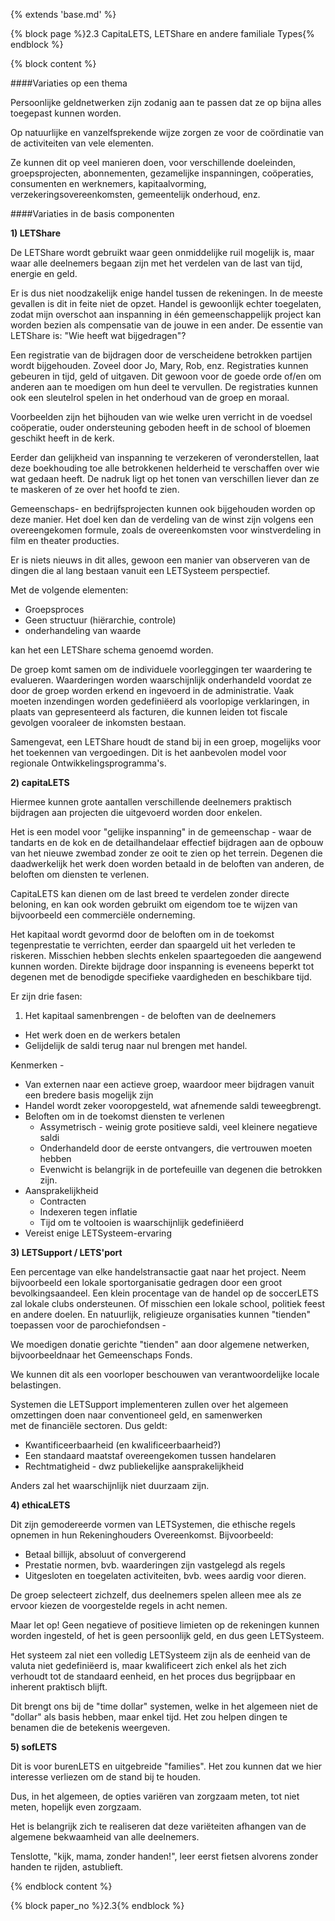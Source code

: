 {% extends 'base.md' %}

{% block page %}2.3 CapitaLETS, LETShare en andere familiale Types{% endblock %}

{% block content %}

####Variaties op een thema

Persoonlijke geldnetwerken zijn zodanig aan te passen dat ze op bijna alles toegepast
kunnen worden. 

Op natuurlijke en vanzelfsprekende wijze zorgen ze voor de coördinatie van 
de activiteiten van vele elementen.

Ze kunnen dit op veel manieren doen, voor verschillende doeleinden, groepsprojecten, 
abonnementen, gezamelijke inspanningen, coöperaties, consumenten en werknemers, 
kapitaalvorming, verzekeringsovereenkomsten, gemeentelijk onderhoud, enz. 

####Variaties in de basis componenten

**1) LETShare**

De LETShare wordt gebruikt waar geen onmiddelijke ruil mogelijk is, maar waar alle
deelnemers begaan zijn met het verdelen van de last van tijd, energie en geld.

Er is dus niet noodzakelijk enige handel tussen de rekeningen. In de meeste
gevallen is dit in feite niet de opzet. Handel is gewoonlijk echter toegelaten, zodat
mijn overschot aan inspanning in één gemeenschappelijk project kan worden bezien
als compensatie van de jouwe in een ander.
De essentie van LETShare is: "Wie heeft wat bijgedragen"?

Een registratie van de bijdragen door de verscheidene betrokken partijen wordt
bijgehouden. Zoveel door Jo, Mary, Rob, enz. Registraties kunnen gebeuren in
tijd, geld of uitgaven. Dit gewoon voor de goede orde of/en om
anderen aan te moedigen om hun deel te vervullen. De registraties kunnen ook
een sleutelrol spelen in het onderhoud van de groep en moraal.

Voorbeelden zijn het bijhouden van wie welke uren verricht in de voedsel
coöperatie, ouder ondersteuning geboden heeft in de school of bloemen geschikt
heeft in de kerk.

Eerder dan gelijkheid van inspanning te verzekeren of veronderstellen, 
laat deze boekhouding toe alle betrokkenen helderheid te verschaffen over 
wie wat gedaan heeft. De nadruk ligt op het tonen van verschillen liever 
dan ze te maskeren of ze over het hoofd te zien.

Gemeenschaps- en bedrijfsprojecten kunnen ook bijgehouden worden op deze manier.
Het doel ken dan de verdeling van de winst zijn volgens een overeengekomen formule,
zoals de overeenkomsten voor winstverdeling in film en theater producties.

Er is niets nieuws in dit alles, gewoon een manier van observeren van de
dingen die al lang bestaan vanuit een LETSysteem perspectief.

Met de volgende elementen:

* Groepsproces
* Geen structuur (hiërarchie, controle)
* onderhandeling van waarde

kan het een LETShare schema genoemd worden.

De groep komt samen om de individuele voorleggingen ter waardering te evalueren.
Waarderingen worden waarschijnlijk onderhandeld voordat ze door de groep
worden erkend en ingevoerd in de administratie. Vaak moeten inzendingen worden
gedefiniëerd als voorlopige verklaringen, in plaats van gepresenteerd als facturen,
die kunnen leiden tot fiscale gevolgen vooraleer de inkomsten bestaan.

Samengevat, een LETShare houdt de stand bij in een groep, mogelijks voor het
toekennen van vergoedingen. Dit is het aanbevolen model voor regionale
Ontwikkelingsprogramma's.

**2) capitaLETS** 

Hiermee kunnen grote aantallen verschillende deelnemers praktisch
bijdragen aan projecten die uitgevoerd worden door enkelen.

Het is een model voor "gelijke inspanning" in de gemeenschap - waar 
de tandarts en de kok en de detailhandelaar effectief bijdragen aan 
de opbouw van het nieuwe zwembad zonder ze ooit te zien op het terrein.
Degenen die daadwerkelijk het werk doen worden betaald in de beloften 
van anderen, de beloften om diensten te verlenen.

CapitaLETS kan dienen om de last breed te verdelen zonder directe beloning, en
kan ook worden gebruikt om eigendom toe te wijzen van bijvoorbeeld een commerciële
onderneming.

Het kapitaal wordt gevormd door de beloften om in de toekomst tegenprestatie
te verrichten, eerder dan spaargeld uit het verleden te riskeren. 
Misschien hebben slechts enkelen spaartegoeden die aangewend kunnen worden. 
Direkte bijdrage door inspanning is eveneens beperkt tot degenen met de 
benodigde specifieke vaardigheden en beschikbare tijd.

Er zijn drie fasen:

1. Het kapitaal samenbrengen - de beloften van de deelnemers
*  Het werk doen en de werkers betalen
*  Gelijdelijk de saldi terug naar nul brengen met handel.

Kenmerken -

* Van externen naar een actieve groep, waardoor meer bijdragen 
vanuit een bredere basis mogelijk zijn
* Handel wordt zeker vooropgesteld, wat afnemende saldi teweegbrengt.
* Beloften om in de toekomst diensten te verlenen
   * Assymetrisch - weinig grote positieve saldi, veel kleinere negatieve saldi
   * Onderhandeld door de eerste ontvangers, die vertrouwen moeten hebben
   * Evenwicht is belangrijk in de portefeuille van degenen die betrokken zijn.
* Aansprakelijkheid 
   * Contracten
   * Indexeren tegen inflatie
   * Tijd om te voltooien is waarschijnlijk gedefiniëerd
* Vereist enige LETSysteem-ervaring

**3) LETSupport  / LETS'port**

Een percentage van elke handelstransactie gaat naar het project.
Neem bijvoorbeeld een lokale sportorganisatie gedragen door een 
groot bevolkingsaandeel. Een klein procentage van de handel op de soccerLETS
zal lokale clubs ondersteunen. Of misschien een lokale school, politiek
feest en andere doelen. En natuurlijk, religieuze organisaties kunnen
"tienden" toepassen voor de parochiefondsen -

We moedigen donatie gerichte "tienden" aan door algemene netwerken, 
bijvoorbeeldnaar het Gemeenschaps Fonds.

We kunnen dit als een voorloper beschouwen van verantwoordelijke locale 
belastingen.

Systemen die LETSupport implementeren zullen over het algemeen 
omzettingen doen naar conventioneel geld, en samenwerken  
met de financiële sectoren. Dus geldt:

* Kwantificeerbaarheid (en kwalificeerbaarheid?)
* Een standaard maatstaf overeengekomen tussen handelaren
* Rechtmatigheid - dwz publiekelijke aansprakelijkheid

Anders zal het waarschijnlijk niet duurzaam zijn.

**4) ethicaLETS** 

Dit zijn gemodereerde vormen van LETSystemen, die ethische
regels opnemen in hun Rekeninghouders Overeenkomst. Bijvoorbeeld:

* Betaal billijk, absoluut of convergerend
* Prestatie normen, bvb. waarderingen zijn vastgelegd als regels
* Uitgesloten en toegelaten activiteiten, bvb. wees aardig voor dieren.

De groep selecteert zichzelf, dus deelnemers spelen alleen mee als ze ervoor kiezen
de voorgestelde regels in acht nemen.

Maar let op! Geen  negatieve of positieve limieten op de rekeningen 
kunnen worden ingesteld, of het is geen persoonlijk geld, en dus geen LETSysteem.

Het systeem zal niet een volledig LETSysteem zijn als de eenheid van de valuta niet 
gedefiniëerd is, maar kwalificeert zich enkel als het zich verhoudt 
tot de standaard eenheid, en het proces dus begrijpbaar en inherent praktisch blijft. 

Dit brengt ons bij de "time dollar" systemen, welke in het algemeen 
niet de "dollar" als basis hebben, maar enkel tijd. 
Het zou helpen dingen te benamen die de betekenis weergeven.

**5) sofLETS** 

Dit is voor burenLETS en uitgebreide "families". Het zou kunnen dat we
hier interesse verliezen om de stand bij te houden. 

Dus, in het algemeen, de opties variëren van zorgzaam meten, tot niet
meten, hopelijk even zorgzaam.

Het is belangrijk zich te realiseren dat deze variëteiten afhangen van de
algemene bekwaamheid van alle deelnemers. 

Tenslotte, "kijk, mama, zonder handen!", leer eerst fietsen alvorens 
zonder handen te rijden, astublieft.

{% endblock content %}

{% block paper_no %}2.3{% endblock %}

